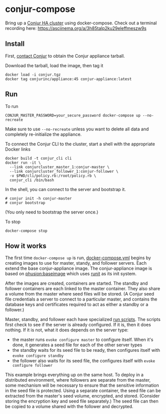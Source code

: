 # conjur-compose
Bring up a [Conjur HA cluster](https://developer.conjur.net/reference/architecture/ha.html) using docker-compose. Check out a terminal recording here: https://asciinema.org/a/3h85talp2ku29eleffmeszw9s

## Install
First, [contact Conjur](http://www.conjur.net/about/contact) to obtain the Conjur appliance tarball.

Download the tarball, load the image, then tag it
```
docker load -i conjur.tgz
docker tag conjurinc/appliance:45 conjur-appliance:latest
```
## Run
To run
```
CONJUR_MASTER_PASSWORD=your_secure_password docker-compose up --no-recreate
```
Make sure to use `--no-recreate` unless you want to delete all data and completely re-initialize the appliance. 

To connect the Conjur CLI to the cluster, start a shell with the appropriate Docker links
```
docker build -t conjur_cli cli
docker run -it \
  --link conjurcluster_master_1:conjur-master \
  --link conjurcluster_follower_1:conjur-follower \
  -v $PWD/cli/policy.rb:/root/policy.rb \
  conjur_cli /bin/bash
```   
In the shell, you can connect to the server and bootstrap it.
```
# conjur init -h conjur-master
# conjur bootstrap
```
(You only need to bootstrap the server once.)

To stop
```
docker-compose stop
```

## How it works
The first time `docker-compose up` is run, [docker-compose.yml](https://github.com/conjurdemos/conjur-compose/blob/master/docker-compose.yml) begins by creating images to use for master, standy, and follower servers. Each extend the base conjur-appliance image. The conjur-appliance image is based on [phusion:baseimage](https://hub.docker.com/r/phusion/baseimage/) which uses [runit](http://smarden.org/runit/) as its init system.

After the images are created, containers are started. The standby and follower containers are each linked to the master container. They also share a volume from the master where seed files will be stored. (A Conjur seed file credentials a server to connect to a particular master, and contains the database keys and certificates required to act as either a standby or a follower.)

Master, standby, and follower each have specialized [run scripts](http://smarden.org/runit/faq.html#create). The scripts first check to see if the server is already configured. If it is, then it does nothing. If it is not, what it does depends on the server type: 
* the master runs `evoke configure master` to configure itself. When it's done, it generates a seed file for each of the other server types
* the standby waits for its seed file to be ready, then configures itself with `evoke configure standby`
* the follower also waits for its seed file, the configures itself with `evoke configure follower`

This example brings everything up on the same host. To deploy in a distributed environment, where followers are separate from the master, some mechanism will be necessary to ensure that the sensitive information in the seed file is protected. Using a separate container, the seed file can be extracted from the master's seed volume, encrypted, and stored. (Consider storing the encryption key and seed file separately.) The seed file can then be copied to a volume shared with the follower and decrypted.

